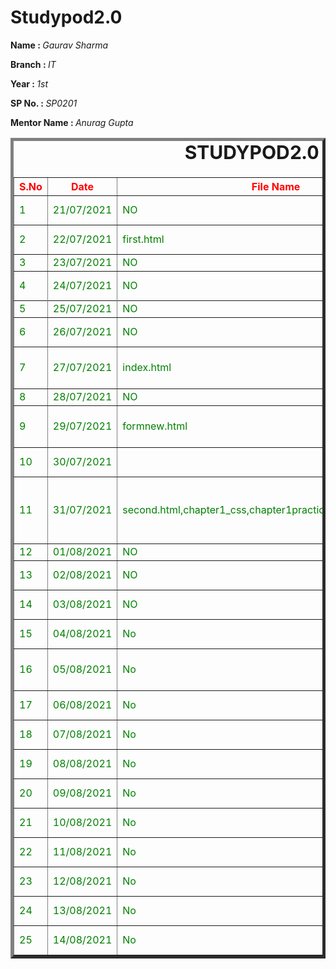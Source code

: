 # Studypod2.0
<body>
     <div>
    <p><b>Name : </b><i>Gaurav Sharma</i></p>
    <p><b>Branch : </b><i>IT</i></p>
    <p><b>Year : </b><i>1st</i></p>
    <p><b>SP No. : </b><i>SP0201</i></p>
    <p><b>Mentor Name : </b><i>Anurag Gupta</i></p>
</div>
    <div>
    <table border="5">
        <caption style="font-size: 30px;"><b>STUDYPOD2.0 DAILY REPORT</b> </caption>
        <thead style="color:red;">
            <tr>
                <th width="350">S.No</th>
                <th width="350">Date</th>
                <th width="350">File Name</th>
                <th width="350">Task</th>
                <th width="350">Difficulty</th>
                <th width="350">Solution</th>
            </thead>
            <tbody style="color:green;">
                  <tr>
                    <td>1</td>
                    <td>21/07/2021</td>
                    <td>NO</td>
                    <td>introduction to html</td>
                    <td>NO</td>
                    <td></td>
                </tr>
                  <tr>
                    <td>2</td>
                    <td>22/07/2021</td>
                    <td>first.html</td>
                    <td>my first html page</td>
                    <td>NO</td>
                    <td></td>
                </tr>
                  <tr>
                    <td>3</td>
                    <td>23/07/2021</td>
                    <td>NO</td>
                    <td>uses of tags</td>
                    <td>NO</td>
                    <td></td>
                </tr>
                  <tr>
                    <td>4</td>
                    <td>24/07/2021</td>
                    <td>NO</td>
                    <td>different type of tags</td>
                    <td>NO</td>
                    <td></td>
                  <tr>
                  <tr>
                    <td>5</td>
                    <td>25/07/2021</td>
                    <td>NO</td>
                    <td>table making</td>
                    <td>NO</td>
                    <td></td>
                </tr>
                <tr>
                    <td>6</td>
                    <td>26/07/2021</td>
                    <td>NO</td>
                    <td>head tags,seo tags</td>
                    <td>NO</td>
                    <td></td>
                </tr>
                <tr>
                    <td>7</td>
                    <td>27/07/2021</td>
                    <td>index.html</td>
                    <td>html forms,coaching form
                     </td>
                    <td>NO</td>
                    <td></td>
                </tr>
                 <tr>
                    <td>8</td>
                    <td>28/07/2021</td>
                    <td>NO</td>
                    <td> complete html</td>
                    <td>NO</td>
                    <td></td>
                 </tr> 
                 <tr>
                    <td>9</td>
                    <td>29/07/2021</td>
                    <td>formnew.html</td>
                    <td>modification of my index.html file </td>
                    <td>NO</td>
                    <td></td>
                 </tr>
                 <tr>
                    <td>10</td>
                    <td>30/07/2021</td>
                    <td></td>
                    <td>intrduction to css,what is css </td>
                    <td>NO</td>
                    <td></td>
                 </tr>
                 <tr>
                    <td>11</td>
                    <td>31/07/2021</td>
                    <td>second.html,chapter1_css,chapter1practice.pdf,chapter2css.pdf</td>
                    <td>my first css website,practice test, colours and backgrounds</td>
                    <td>NO</td>
                    <td></td>
                </tr>
                 <tr>
                    <td>12</td>
                    <td>01/08/2021</td>
                    <td>NO</td>
                    <td>css box model</td>
                    <td>NO</td>
                    <td></td>
                </tr>
                <tr>
                    <td>13</td>
                    <td>02/08/2021</td>
                    <td>NO</td>
                    <td>fonts and display</td>
                    <td>NO</td>
                    <td></td>
                </tr>
                <tr>
                    <td>14</td>
                    <td>03/08/2021</td>
                    <td>NO</td>
                    <td>positions and list,css flexbox</td>
                    <td>NO</td>
                    <td></td>
                </tr>
                  <tr>
                    <td>15</td>
                    <td>04/08/2021</td>
                    <td>No</td>
                    <td>css grid and media queries</td>
                    <td>NO</td>
                    <td></td>
                </tr>
                 <tr>
                    <td>16</td>
                    <td>05/08/2021</td>
                    <td>No</td>
                    <td>transforms ,transitions and animations</td>
                    <td>NO</td>
                    <td></td>
                </tr>
                 <tr>
                    <td>17</td>
                    <td>06/08/2021</td>
                    <td>No</td>
                    <td>Miniproject discussion</td>
                    <td>NO</td>
                    <td></td>
                </tr>
                 <tr>
                    <td>18</td>
                    <td>07/08/2021</td>
                    <td>No</td>
                    <td>Miniproject work</td>
                    <td>NO</td>
                    <td></td>
                </tr>
                 <tr>
                    <td>19</td>
                    <td>08/08/2021</td>
                    <td>No</td>
                    <td>miniproject work completed</td>
                    <td>NO</td>
                    <td></td>
                </tr>
                 <tr>
                    <td>20</td>
                    <td>09/08/2021</td>
                    <td>No</td>
                    <td>mainproject discussion</td>
                    <td>NO</td>
                    <td></td>
                </tr>
                 <tr>
                    <td>21</td>
                    <td>10/08/2021</td>
                    <td>No</td>
                    <td>no work due to fever</td>
                    <td></td>
                </tr>
                 <tr>
                    <td>22</td>
                    <td>11/08/2021</td>
                    <td>No</td>
                    <td>no work due to fever</td>
                    <td></td>
                </tr>
                 <tr>
                    <td>23</td>
                    <td>12/08/2021</td>
                    <td>No</td>
                    <td>no work due to fever</td>
                    <td></td>
                </tr>
                  <tr>
                    <td>24</td>
                    <td>13/08/2021</td>
                    <td>No</td>
                    <td>javascript started</td>
                    <td></td>
                </tr>
                 <tr>
                    <td>25</td>
                    <td>14/08/2021</td>
                    <td>No</td>
                    <td>introduction to javascript </td>
                    <td></td>
                </tr>
            </tbody>
        </table>
    </div>
</body>

